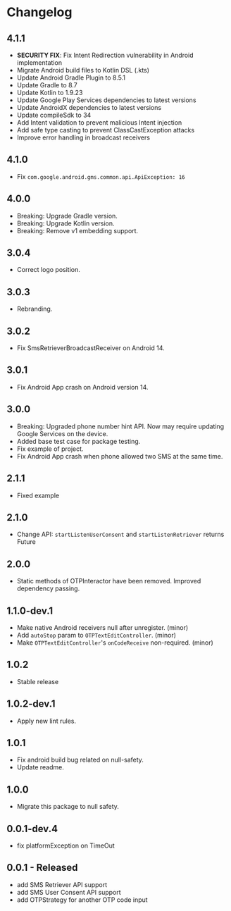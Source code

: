 # Changelog

## 4.1.1

* **SECURITY FIX**: Fix Intent Redirection vulnerability in Android implementation
* Migrate Android build files to Kotlin DSL (.kts)
* Update Android Gradle Plugin to 8.5.1
* Update Gradle to 8.7
* Update Kotlin to 1.9.23
* Update Google Play Services dependencies to latest versions
* Update AndroidX dependencies to latest versions
* Update compileSdk to 34
* Add Intent validation to prevent malicious Intent injection
* Add safe type casting to prevent ClassCastException attacks
* Improve error handling in broadcast receivers

## 4.1.0

* Fix `com.google.android.gms.common.api.ApiException: 16`


## 4.0.0

* Breaking: Upgrade Gradle version.
* Breaking: Upgrade Kotlin version.
* Breaking: Remove v1 embedding support.

## 3.0.4

* Correct logo position.

## 3.0.3

* Rebranding.

## 3.0.2

* Fix SmsRetrieverBroadcastReceiver on Android 14.

## 3.0.1

* Fix Android App crash on Android version 14.

## 3.0.0

* Breaking: Upgraded phone number hint API. Now may require updating Google Services on the device.
* Added base test case for package testing.
* Fix example of project.
* Fix Android App crash when phone allowed two SMS at the same time.

## 2.1.1

* Fixed example

## 2.1.0

* Change API: `startListenUserConsent` and `startListenRetriever` returns Future

## 2.0.0

* Static methods of OTPInteractor have been removed. Improved dependency passing.

## 1.1.0-dev.1

* Make native Android receivers null after unregister. (minor)
* Add `autoStop` param to `OTPTextEditController`. (minor)
* Make `OTPTextEditController`'s `onCodeReceive` non-required. (minor)

## 1.0.2

* Stable release

## 1.0.2-dev.1

* Apply new lint rules.

## 1.0.1

* Fix android build bug related on null-safety.
* Update readme.

## 1.0.0

* Migrate this package to null safety.

## 0.0.1-dev.4

* fix platformException on TimeOut

## 0.0.1 - Released

* add SMS Retriever API support
* add SMS User Consent API support
* add OTPStrategy for another OTP code input
